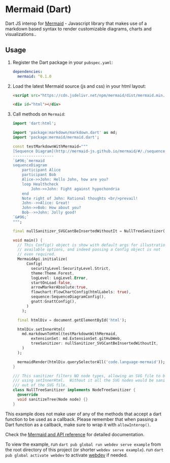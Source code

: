 Mermaid (Dart)
================================================================================

Dart JS interop for [Mermaid](https://github.com/mermaid-js/mermaid) - Javascript library that makes use of a markdown based syntax to render customizable diagrams, charts and visualizations..

## Usage

1. Register the Dart package in your `pubspec.yaml`:

    ```yaml
    dependencies:
      mermaid: ^0.1.0
    ```

2. Load the latest Mermaid source (js and css) in your html layout:

    ```html
    <script src="https://cdn.jsdelivr.net/npm/mermaid/dist/mermaid.min.js"></script>
    
    <div id="html"></div>
    ```

3. Call methods on `Mermaid`:

    ```dart
    import 'dart:html';

    import 'package:markdown/markdown.dart' as md;
    import 'package:mermaid/mermaid.dart';

    const testMarkdownWithMermaid="""
    [Sequence Diagram](http://mermaid-js.github.io/mermaid/#/./sequenceDiagram)
    ------------------
    `&#96;`mermaid
    sequenceDiagram
        participant Alice
        participant Bob
        Alice->>John: Hello John, how are you?
        loop Healthcheck
            John->>John: Fight against hypochondria
        end
        Note right of John: Rational thoughts <br/>prevail!
        John-->>Alice: Great!
        John->>Bob: How about you?
        Bob-->>John: Jolly good!
    `&#96;`
    """;

    final nullSanitizer_SVGCantBeInsertedWithoutIt = NullTreeSanitizer();

    void main() {
      // This Config() object is show with default args for illustration of
      // available options, and indeed passing a Config object is not
      // even required.
      MermaidApi.initialize(
          Config(
            securityLevel:SecurityLevel.Strict,
            theme:Theme.Forest,
            logLevel: LogLevel.Error,
            startOnLoad:false,
            arrowMarkerAbsolute:true,
            flowchart:FlowChartConfig(htmlLabels: true),
            sequence:SequenceDiagramConfig(),
            gnatt:GnattConfig(),
          )
        );

      final htmlDiv = document.getElementById('html');

      htmlDiv.setInnerHtml(
        md.markdownToHtml(testMarkdownWithMermaid,
            extensionSet: md.ExtensionSet.gitHubWeb,
            treeSanitizer: nullSanitizer_SVGCantBeInsertedWithoutIt,
        )
      );

      mermaidRender(htmlDiv.querySelectorAll('code.language-mermaid'));
    }

    /// This sanitizer filters NO node types, allowing an SVG file to be inserted
    /// using setInnerHtml.  Without it all the SVG nodes would be sanitized
    /// out of the SVG file.
    class NullTreeSanitizer implements NodeTreeSanitizer {
      @override
      void sanitizeTree(Node node) {}
    }
    ```

This example does not make user of any of the methods that accept a dart function to be used as a callback.  Please remember that when passing a Dart function as a callback, make sure to wrap it with `allowInterop()`.

Check the [Mermaid and API reference](https://mermaid-js.github.io/mermaid/#/) for detailed documentation.

To view the example, run `dart pub global run webdev serve example` from the root directory of this project (or shorter `webdev serve example`).
run `dart pub global activate webdev` to activate [webdev](https://dart.dev/tools/webdev) if needed.
